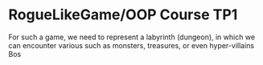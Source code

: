 # RogueLikeGame/OOP Course TP1
For such a game, we need to represent a labyrinth (dungeon), in which we can encounter various
such as monsters, treasures, or even hyper-villains Bos
